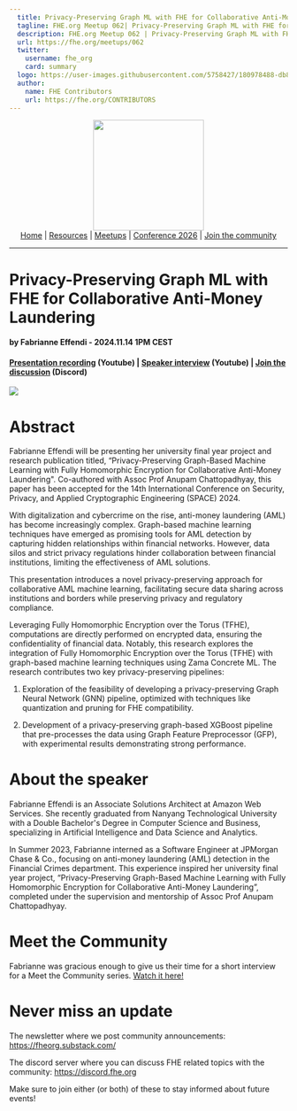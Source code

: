 ```yaml
---
  title: Privacy-Preserving Graph ML with FHE for Collaborative Anti-Money Laundering w/ Fabrianne Effendi | FHE.org Meetup 062
  tagline: FHE.org Meetup 062| Privacy-Preserving Graph ML with FHE for Collaborative Anti-Money Laundering w/ Fabrianne Effendi
  description: FHE.org Meetup 062 | Privacy-Preserving Graph ML with FHE for Collaborative Anti-Money Laundering w/ Fabrianne Effendi
  url: https://fhe.org/meetups/062
  twitter:
    username: fhe_org
    card: summary
  logo: https://user-images.githubusercontent.com/5758427/180978488-db825482-5a58-4c7c-9589-c494a6f0be04.png
  author:
    name: FHE Contributors
    url: https://fhe.org/CONTRIBUTORS
---
```


<!-- Main header navigation -->
<p align="center">
  <img width="200" src="https://user-images.githubusercontent.com/5758427/180978488-db825482-5a58-4c7c-9589-c494a6f0be04.png"><br/>
  <a href="https://fhe-org.github.io">Home</a> | <a href="https://fhe-org.github.io/resources">Resources</a> | <a href="https://fhe-org.github.io/meetups/">Meetups</a> | <a href="https://fhe-org.github.io/conferences/conference-2026/">Conference 2026</a> | <a href="https://fhe-org.github.io/community">Join the community</a>
</p>
<hr/>
<!-- /Main header navigation -->


# Privacy-Preserving Graph ML with FHE for Collaborative Anti-Money Laundering
#### by Fabrianne Effendi - 2024.11.14 1PM CEST
#### <a href="https://www.youtube.com/watch?v=EAVS6lWXCvM&list=PLnbmMskCVh1chnSM8Jjy6Nk3IH6fpn7MM&index=1">Presentation recording</a> (Youtube) | <a href="https://www.youtube.com/watch?v=ab4Wa79izvI&list=PLnbmMskCVh1e3EGYBGrAg1q-cVE5fM6O4&index=5">Speaker interview</a> (Youtube) | <a href="https://discord.fhe.org">Join the discussion</a> (Discord)

<a href="https://www.youtube.com/watch?v=EAVS6lWXCvM&list=PLnbmMskCVh1chnSM8Jjy6Nk3IH6fpn7MM&index=1"><img src="https://github.com/user-attachments/assets/a7ed2176-a178-4947-80ba-b813546c1eb5"></a>

# Abstract

Fabrianne Effendi will be presenting her university final year project and research publication titled, “Privacy-Preserving Graph-Based Machine Learning with Fully Homomorphic Encryption for Collaborative Anti-Money Laundering". Co-authored with Assoc Prof Anupam Chattopadhyay, this paper has been accepted for the 14th International Conference on Security, Privacy, and Applied Cryptographic Engineering (SPACE) 2024.

With digitalization and cybercrime on the rise, anti-money laundering (AML) has become increasingly complex. Graph-based machine learning techniques have emerged as promising tools for AML detection by capturing hidden relationships within financial networks. However, data silos and strict privacy regulations hinder collaboration between financial institutions, limiting the effectiveness of AML solutions.

This presentation introduces a novel privacy-preserving approach for collaborative AML machine learning, facilitating secure data sharing across institutions and borders while preserving privacy and regulatory compliance.

Leveraging Fully Homomorphic Encryption over the Torus (TFHE), computations are directly performed on encrypted data, ensuring the confidentiality of financial data. Notably, this research explores the integration of Fully Homomorphic Encryption over the Torus (TFHE) with graph-based machine learning techniques using Zama Concrete ML. The research contributes two key privacy-preserving pipelines:

1. Exploration of the feasibility of developing a privacy-preserving Graph Neural Network (GNN) pipeline, optimized with techniques like quantization and pruning for FHE compatibility.

2. Development of a privacy-preserving graph-based XGBoost pipeline that pre-processes the data using Graph Feature Preprocessor (GFP), with experimental results demonstrating strong performance.


# About the speaker

Fabrianne Effendi is an Associate Solutions Architect at Amazon Web Services. She recently graduated from Nanyang Technological University with a Double Bachelor's Degree in Computer Science and Business, specializing in Artificial Intelligence and Data Science and Analytics.

In Summer 2023, Fabrianne interned as a Software Engineer at JPMorgan Chase & Co., focusing on anti-money laundering (AML) detection in the Financial Crimes department. This experience inspired her university final year project, “Privacy-Preserving Graph-Based Machine Learning with Fully Homomorphic Encryption for Collaborative Anti-Money Laundering”, completed under the supervision and mentorship of Assoc Prof Anupam Chattopadhyay.

# Meet the Community

Fabrianne was gracious enough to give us their time for a short interview for a Meet the Community series. <a href="https://www.youtube.com/watch?v=ab4Wa79izvI&list=PLnbmMskCVh1e3EGYBGrAg1q-cVE5fM6O4&index=1">Watch it here!</a>


# Never miss an update

The newsletter where we post community announcements: https://fheorg.substack.com/

The discord server where you can discuss FHE related topics with the community: https://discord.fhe.org

Make sure to join either (or both) of these to stay informed about future events!
